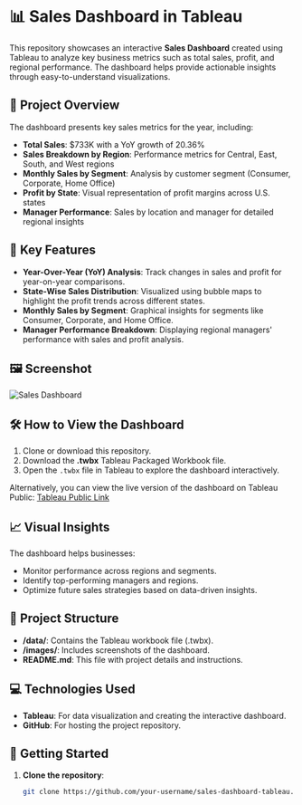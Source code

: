 # 📊 Sales Dashboard in Tableau

This repository showcases an interactive **Sales Dashboard** created using Tableau to analyze key business metrics such as total sales, profit, and regional performance. The dashboard helps provide actionable insights through easy-to-understand visualizations.

## 📝 Project Overview

The dashboard presents key sales metrics for the year, including:
- **Total Sales**: $733K with a YoY growth of 20.36%
- **Sales Breakdown by Region**: Performance metrics for Central, East, South, and West regions
- **Monthly Sales by Segment**: Analysis by customer segment (Consumer, Corporate, Home Office)
- **Profit by State**: Visual representation of profit margins across U.S. states
- **Manager Performance**: Sales by location and manager for detailed regional insights

## 🔑 Key Features
- **Year-Over-Year (YoY) Analysis**: Track changes in sales and profit for year-on-year comparisons.
- **State-Wise Sales Distribution**: Visualized using bubble maps to highlight the profit trends across different states.
- **Monthly Sales by Segment**: Graphical insights for segments like Consumer, Corporate, and Home Office.
- **Manager Performance Breakdown**: Displaying regional managers' performance with sales and profit analysis.

## 🖼️ Screenshot
![Sales Dashboard](./path_to_your_screenshot.png)

## 🛠️ How to View the Dashboard
1. Clone or download this repository.
2. Download the **.twbx** Tableau Packaged Workbook file.
3. Open the `.twbx` file in Tableau to explore the dashboard interactively.

Alternatively, you can view the live version of the dashboard on Tableau Public: [Tableau Public Link](https://public.tableau.com/app/profile/yourprofile)

## 📈 Visual Insights
The dashboard helps businesses:
- Monitor performance across regions and segments.
- Identify top-performing managers and regions.
- Optimize future sales strategies based on data-driven insights.

## 📂 Project Structure
- **/data/**: Contains the Tableau workbook file (.twbx).
- **/images/**: Includes screenshots of the dashboard.
- **README.md**: This file with project details and instructions.

## 💻 Technologies Used
- **Tableau**: For data visualization and creating the interactive dashboard.
- **GitHub**: For hosting the project repository.

## 🚀 Getting Started
1. **Clone the repository**:
   ```bash
   git clone https://github.com/your-username/sales-dashboard-tableau.git
